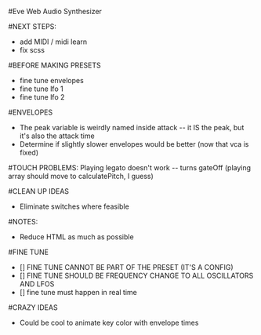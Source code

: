 #Eve Web Audio Synthesizer

#NEXT STEPS:
* add MIDI / midi learn
* fix scss


#BEFORE MAKING PRESETS
* fine tune envelopes
* fine tune lfo 1
* fine tune lfo 2


#ENVELOPES
* The peak variable is weirdly named inside attack -- it IS the peak, but it's also the attack time
* Determine if slightly slower envelopes would be better (now that vca is fixed)


#TOUCH PROBLEMS:
Playing legato doesn't work -- turns gateOff (playing array should move to calculatePitch, I guess)


#CLEAN UP IDEAS
* Eliminate switches where feasible


#NOTES:
* Reduce HTML as much as possible


#FINE TUNE
* [] FINE TUNE CANNOT BE PART OF THE PRESET (IT'S A CONFIG)
* [] FINE TUNE SHOULD BE FREQUENCY CHANGE TO ALL OSCILLATORS AND LFOS
* [] fine tune must happen in real time


#CRAZY IDEAS
* Could be cool to animate key color with envelope times
